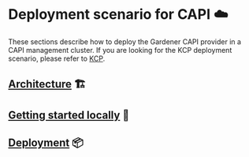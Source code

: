 # Deployment scenario for CAPI ☁️

These sections describe how to deploy the Gardener CAPI provider in a CAPI management cluster.
If you are looking for the KCP deployment scenario, please refer to [KCP](../kcp/README.md).

## [Architecture](architecture.md) 🏗️
## [Getting started locally](getting-started-locally.md) 🚀
## [Deployment](deployment.md) 📦
